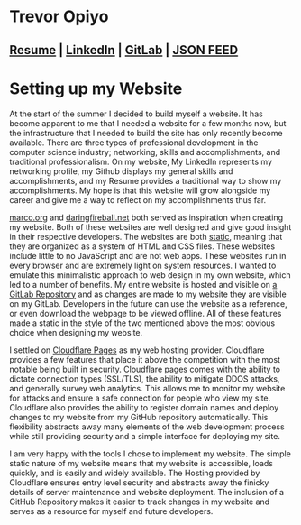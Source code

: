 # Trevor Opiyo

## [Resume][1] | [LinkedIn][2] | [GitLab][3] | [JSON FEED][4]

# Setting up my Website
At the start of the summer I decided to build myself a website. It has become apparent to me that I needed a website for a few months now, but the infrastructure that I needed to build the site has only recently become available. There are three types of professional development in the computer science industry; networking, skills and accomplishments, and traditional professionalism. On my website, My LinkedIn represents my networking profile, my Github displays my general skills and accomplishments, and my Resume provides a traditional way to show my accomplishments. My hope is that this website will grow alongside my career and give me a way to reflect on my accomplishments thus far.

[marco.org][5] and [daringfireball.net][6] both served as inspiration when creating my website. Both of these websites are well designed and give good insight in their respective developers. The websites are both [static][7], meaning that they are organized as a system of HTML and CSS files. These websites include little to no JavaScript and are not web apps. These websites run in every browser and are extremely light on system resources. I wanted to emulate this minimalistic approach to web design in my own website, which led to a number of benefits. My entire website is hosted and visible on [a GitLab Repository][8] and as changes are made to my website they are visible on my GitLab. Developers in the future can use the website as a reference, or even download the webpage to be viewed offline. All of these features made a static in the style of the two mentioned above the most obvious choice when designing my website.

I settled on [Cloudflare Pages][9] as my web hosting provider. Cloudflare provides a few features that place it above the competition with the most notable being built in security. Cloudflare pages comes with the ability to dictate connection types (SSL/TLS), the ability to mitigate DDOS attacks, and generally survey web analytics. This allows me to monitor my website for attacks and ensure a safe connection for people who view my site. Cloudflare also provides the ability to register domain names and deploy changes to my website from my GitHub repository automatically. This flexibility abstracts away many elements of the web development process while still providing security and a simple interface for deploying my site.

I am very happy with the tools I chose to implement my website. The simple static nature of my website means that my website is accessible, loads quickly, and is easily and widely available. The Hosting provided by Cloudflare ensures entry level security and abstracts away the finicky details of server maintenance and website deployment. The inclusion of a GitHub Repository makes it easier to track changes in my website and serves as a resource for myself and future developers.

[1]: /resume.pdf
[2]: https://www.linkedin.com/in/trevoropiyo/
[3]: https://gitlab.com/trevoropiyo
[4]: feed.json
[5]: https://marco.org "Marco Arment's Website"
[6]: https://daringfireball.net "Dave Gruber's Website"
[7]: https://en.wikipedia.org/wiki/Static_web_page "Static webpage Wikipedia Article"
[8]: https://gitlab.com/trevoropiyo/tervoropiyo.icom "Trevor Opiyo's Website Repository on GitHub"
[9]: https://pages.cloudflare.com "Cloudflare Pages Website"